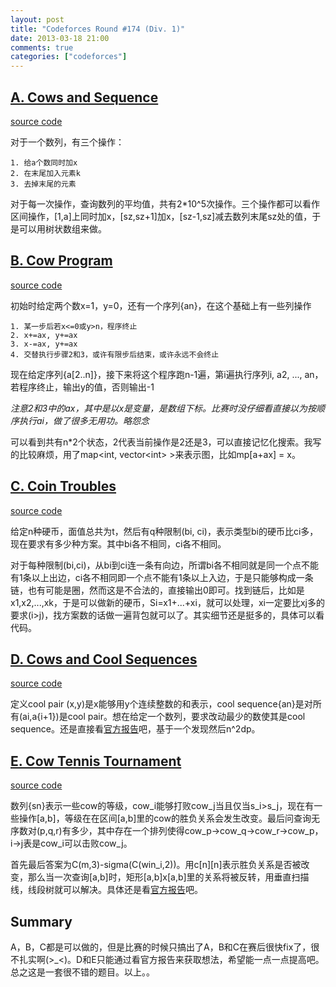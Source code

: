 ```yaml
---
layout: post
title: "Codeforces Round #174 (Div. 1)"
date: 2013-03-18 21:00
comments: true
categories: ["codeforces"]
---
```


[A. Cows and Sequence](http://www.codeforces.com/contest/283/problem/A)
----------------------

[source code](https://github.com/delta4d/AlgoSolution/blob/master/codeforces/174/1/A.cpp)

对于一个数列，有三个操作：

	1. 给a个数同时加x
	2. 在末尾加入元素k
	3. 去掉末尾的元素

对于每一次操作，查询数列的平均值，共有2\*10^5次操作。三个操作都可以看作区间操作，[1,a]上同时加x，[sz,sz+1]加x，[sz-1,sz]减去数列末尾sz处的值，于是可以用树状数组来做。 

[B. Cow Program](http://www.codeforces.com/contest/283/problem/B)
----------------

[source code](https://github.com/delta4d/AlgoSolution/blob/master/codeforces/174/1/B.cpp)

初始时给定两个数x=1，y=0，还有一个序列{an}，在这个基础上有一些列操作

	1. 某一步后若x<=0或y>n，程序终止
	2. x+=ax, y+=ax
	3. x-=ax, y+=ax
	4. 交替执行步骤2和3，或许有限步后结束，或许永远不会终止

现在给定序列{a[2..n]}，接下来将这个程序跑n-1遍，第i遍执行序列i, a2, ..., an，若程序终止，输出y的值，否则输出-1

*注意2和3中的ax，其中是以x是变量，是数组下标。比赛时没仔细看直接以为按顺序执行ai，做了很多无用功。略怨念*

可以看到共有n\*2个状态，2代表当前操作是2还是3，可以直接记忆化搜索。我写的比较麻烦，用了map\<int, vector\<int\> \>来表示图，比如mp[a+ax] = x。

[C. Coin Troubles](http://www.codeforces.com/contest/283/problem/C)
------------------

[source code](https://github.com/delta4d/AlgoSolution/blob/master/codeforces/174/1/C.cpp)

给定n种硬币，面值总共为t，然后有q种限制(bi, ci)，表示类型bi的硬币比ci多，现在要求有多少种方案。其中bi各不相同，ci各不相同。

对于每种限制(bi,ci)，从bi到ci连一条有向边，所谓bi各不相同就是同一个点不能有1条以上出边，ci各不相同即一个点不能有1条以上入边，于是只能够构成一条链，也有可能是圈，然而这是不合法的，直接输出0即可。找到链后，比如是x1,x2,...,xk，于是可以做新的硬币，Si=x1+...+xi，就可以处理，xi一定要比xj多的要求(i>j)，找方案数的话做一遍背包就可以了。其实细节还是挺多的，具体可以看代码。


[D. Cows and Cool Sequences](http://www.codeforces.com/contest/283/problem/D)
----------------------------

[source code](https://github.com/delta4d/AlgoSolution/blob/master/codeforces/174/1/D.cpp)

定义cool pair (x,y)是x能够用y个连续整数的和表示，cool sequence{an}是对所有(ai,a{i+1})是cool pair。想在给定一个数列，要求改动最少的数使其是cool sequence。还是直接看[官方报告](http://www.codeforces.com/blog/entry/7036)吧，基于一个发现然后n^2dp。


[E. Cow Tennis Tournament](http://www.codeforces.com/contest/283/problem/E)
--------------------------

[source code](https://github.com/delta4d/AlgoSolution/blob/master/codeforces/174/1/E.cpp)

数列{sn}表示一些cow的等级，cow\_i能够打败cow\_j当且仅当s\_i>s\_j，现在有一些操作[a,b]，等级在在区间[a,b]里的cow的胜负关系会发生改变。最后问查询无序数对(p,q,r)有多少，其中存在一个排列使得cow\_p->cow\_q->cow\_r->cow\_p，i->j表是cow\_i可以击败cow\_j。

首先最后答案为C(m,3)-sigma(C(win\_i,2))。用c[n][n]表示胜负关系是否被改变，那么当一次查询[a,b]时，矩形[a,b]x[a,b]里的关系将被反转，用垂直扫描线，线段树就可以解决。具体还是看[官方报告](http://www.codeforces.com/blog/entry/7036)吧。

Summary
-------

A，B，C都是可以做的，但是比赛的时候只搞出了A，B和C在赛后很快fix了，很不扎实啊(>\_<)。D和E只能通过看官方报告来获取想法，希望能一点一点提高吧。总之这是一套很不错的题目。以上。。
